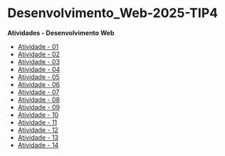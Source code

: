 # Desenvolvimento_Web-2025-TIP4

**Atividades - Desenvolvimento Web**

- [Atividade - 01](https://augusto1804.github.io/Atividade-01/)
- [Atividade - 02](https://augusto1804.github.io/Atividade-02/)
- [Atividade - 03](https://augusto1804.github.io/Atividade-03/)
- [Atividade - 04](https://augusto1804.github.io/Atividade-04/)
- [Atividade - 05](https://augusto1804.github.io/Atividade-05/)
- [Atividade - 06](https://augusto1804.github.io/Atividade-06/)
- [Atividade - 07](https://augusto1804.github.io/Atividade-07/)
- [Atividade - 08](https://augusto1804.github.io/Atividade-08/)
- [Atividade - 09](https://augusto1804.github.io/Atividade-09/)
- [Atividade - 10](https://augusto1804.github.io/Atividade-10/)
- [Atividade - 11](https://augusto1804.github.io/Atividade-11/)
- [Atividade - 12](https://augusto1804.github.io/Atividade-12/)
- [Atividade - 13](https://augusto1804.github.io/Atividade-13/)
- [Atividade - 14]()
